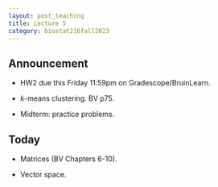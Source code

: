 ```yaml
---
layout: post_teaching
title: Lecture 5
category: biostat216fall2023
---
```


## Announcement

* HW2 due this Friday 11:59pm on Gradescope/BruinLearn.

* $k$-means clustering. BV p75.

* Midterm: practice problems.

## Today

* Matrices (BV Chapters 6-10).

* Vector space.
